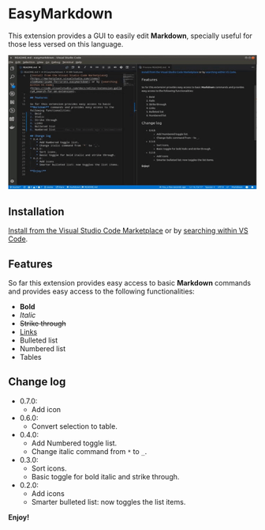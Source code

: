 # EasyMarkdown

This extension provides a GUI to easily edit **Markdown**, specially useful for those less versed on this language.

![demo](images/docs/demo.gif)

## Installation
[Install from the Visual Studio Code Marketplace](https://marketplace.visualstudio.com/items?itemName=jaume-ferrarons.easymarkdown) or by [searching within VS Code](https://code.visualstudio.com/docs/editor/extension-gallery#_search-for-an-extension).

## Features

So far this extension provides easy access to basic **Markdown** commands and provides easy access to the following functionalities:
* **Bold**
* _Italic_
* ~~Strike through~~
* [Links](https://marketplace.visualstudio.com/items?itemName=jaume-ferrarons.easymarkdown)
* Bulleted list
* Numbered list
* Tables

## Change log
* 0.7.0:
    * Add icon
* 0.6.0:
    * Convert selection to table.
* 0.4.0:
    * Add Numbered toggle list.
    * Change italic command from `*` to `_`.
* 0.3.0:
    * Sort icons.
    * Basic toggle for bold italic and strike through.
* 0.2.0:
    * Add icons
    * Smarter bulleted list: now toggles the list items.

**Enjoy!**
